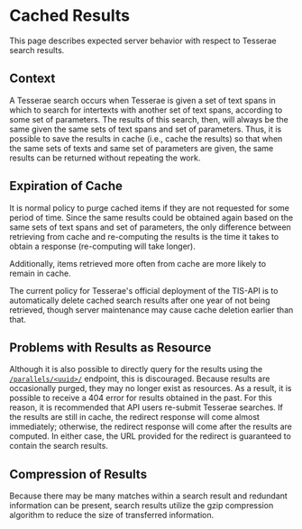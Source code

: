 # Cached Results

This page describes expected server behavior with respect to Tesserae search results.

## Context

A Tesserae search occurs when Tesserae is given a set of text spans in which to search for intertexts with another set of text spans, according to some set of parameters.  The results of this search, then, will always be the same given the same sets of text spans and set of parameters.  Thus, it is possible to save the results in cache (i.e., cache the results) so that when the same sets of texts and same set of parameters are given, the same results can be returned without repeating the work.

## Expiration of Cache

It is normal policy to purge cached items if they are not requested for some period of time.  Since the same results could be obtained again based on the same sets of text spans and set of parameters, the only difference between retrieving from cache and re-computing the results is the time it takes to obtain a response (re-computing will take longer).

Additionally, items retrieved more often from cache are more likely to remain in cache.

The current policy for Tesserae's official deployment of the TIS-API is to automatically delete cached search results after one year of not being retrieved, though server maintenance may cause cache deletion earlier than that.

## Problems with Results as Resource

Although it is also possible to directly query for the results using the [`/parallels/<uuid>/`](../endpoints/parallels-uuid.md) endpoint, this is discouraged.  Because results are occasionally purged, they may no longer exist as resources.  As a result, it is possible to receive a 404 error for results obtained in the past.  For this reason, it is recommended that API users re-submit Tesserae searches.  If the results are still in cache, the redirect response will come almost immediately; otherwise, the redirect response will come after the results are computed.  In either case, the URL provided for the redirect is guaranteed to contain the search results.

## Compression of Results

Because there may be many matches within a search result and redundant information can be present, search results utilize the gzip compression algorithm to reduce the size of transferred information.
